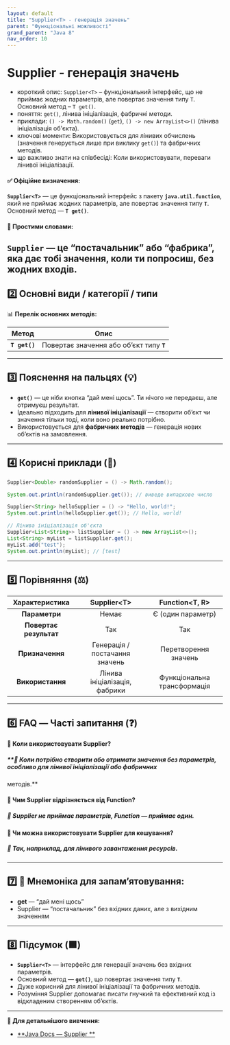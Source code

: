 ```yaml
---
layout: default
title: "Supplier<T> - генерація значень"
parent: "Функціональні можливості"
grand_parent: "Java 8"
nav_order: 10
---
```


# Supplier<T> - генерація значень

* короткий опис: `Supplier<T>` – функціональний інтерфейс, що не приймає жодних параметрів, але повертає значення типу
  `T`. Основний метод – `T get()`.
* поняття: `get()`, лінива ініціалізація, фабричні методи.
* приклади: `() -> Math.random()` (`get`), `() -> new ArrayList<>()` (лінива ініціалізація об'єкта).
* ключові моменти: Використовується для лінивих обчислень (значення генерується лише при виклику `get()`) та фабричних
  методів.
* що важливо знати на співбесіді: Коли використовувати, переваги лінивої ініціалізації.

#### **✅ Офіційне визначення:**

**`Supplier<T>`** — це функціональний інтерфейс з пакету **`java.util.function`**, який не приймає жодних параметрів,
але повертає значення типу **`T`**. Основний метод — **`T get()`**.

#### **🧠 Простими словами:**

**`Supplier`** — це “постачальник” або “фабрика”, яка дає тобі значення, коли ти попросиш, без жодних входів.
---

## **2️⃣ Основні види / категорії / типи**

📊 **Перелік основних методів:**

|     Метод     |                   Опис                    |
|:-------------:|:-----------------------------------------:|
| **`T get()`** | Повертає значення або об’єкт типу **`T`** |

---

## **3️⃣ Пояснення на пальцях (💡)**

* **`get()`** — це ніби кнопка “дай мені щось”. Ти нічого не передаєш, але отримуєш результат.
* Ідеально підходить для **лінивої ініціалізації** — створити об’єкт чи значення тільки тоді, коли воно реально
  потрібно.
* Використовується для **фабричних методів** — генерація нових об’єктів на замовлення.

---

## **4️⃣ Корисні приклади (🧪)**


```java
Supplier<Double> randomSupplier = () -> Math.random();

System.out.println(randomSupplier.get()); // виведе випадкове число

Supplier<String> helloSupplier = () -> "Hello, world!";
System.out.println(helloSupplier.get()); // Hello, world!

// Лінива ініціалізація об'єкта
Supplier<List<String>> listSupplier = () -> new ArrayList<>();
List<String> myList = listSupplier.get();
myList.add("test");
System.out.println(myList); // [test]
```
---

## **5️⃣ Порівняння (⚖️)**

|     Характеристика     |         Supplier\<T\>          |      Function\<T, R\>       |
|:----------------------:|:------------------------------:|:---------------------------:|
|     **Параметри**      |             Немає              |      Є (один параметр)      |
| **Повертає результат** |              Так               |             Так             |
|    **Призначення**     | Генерація / постачання значень |    Перетворення значень     |
|    **Використання**    | Лінива ініціалізація, фабрики  | Функціональна трансформація |

---

## **6️⃣ FAQ — Часті запитання (❓)**

#### **🔹 Коли використовувати Supplier?**

##### **💬 Коли потрібно створити або отримати значення без параметрів, особливо для лінивої ініціалізації або фабричних
методів.**

####  

#### **🔹 Чим Supplier відрізняється від Function?**

##### **💬 Supplier не приймає параметрів, Function — приймає один.**

####  

#### **🔹 Чи можна використовувати Supplier для кешування?**

##### **💬 Так, наприклад, для лінивого завантаження ресурсів.**

---

## **7️⃣ 🧠 Мнемоніка для запам’ятовування:**

* **get** — “дай мені щось”
* Supplier — “постачальник” без вхідних даних, але з вихідним значенням

---

## **8️⃣ Підсумок (🟩)**

* **`Supplier<T>`** — інтерфейс для генерації значень без вхідних параметрів.
* Основний метод — **`get()`**, що повертає значення типу **`T`**.
* Дуже корисний для лінивої ініціалізації та фабричних методів.
* Розуміння Supplier допомагає писати гнучкий та ефективний код із відкладеним створенням об’єктів.

---

**🔗 Для детальнішого вивчення:**

* [**Java Docs — Supplier
  **](https://docs.oracle.com/en/java/javase/17/docs/api/java.base/java/util/function/Supplier.html)